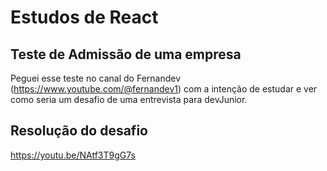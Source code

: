<h1>Estudos de React</h1>

<h2>Teste de Admissão de uma empresa</h2>

Peguei esse teste no canal do Fernandev (https://www.youtube.com/@fernandev1) com a intenção de estudar e ver como seria um desafio de uma entrevista para devJunior.

## Resolução do desafio

https://youtu.be/NAtf3T9gG7s
